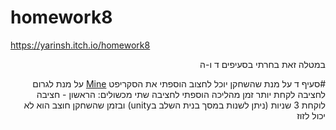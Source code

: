 # homework8
 https://yarinsh.itch.io/homework8
<div dir='rtl' lang='he'>
 
 במטלה זאת בחרתי בסעיפים ד ו-ה
 
 #סעיף ד
  על מנת שהשחקן יוכל לחצוב הוספתי את הסקריפט [Mine](https://github.com/gamedev-yarin/homework8/blob/main/Assets/Scripts/2-player/Mine.cs) על מנת לגרום לחציבה לקחת יותר זמן מהליכה הוספתי לחציבה שתי מכשולים:
הראשון - חציבה לוקחת 3 שניות (ניתן לשנות במסך בנית השלב בunity) ובזמן שהשחקן חוצב הוא לא יכול לזוז

 
 </div>

